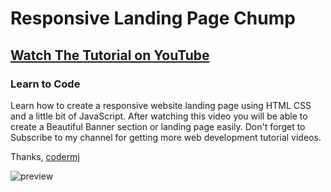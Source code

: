 # Responsive Landing Page Chump
## [Watch The Tutorial on YouTube](https://youtu.be/IMdCym7rjBg)
### Learn to Code

Learn how to create a responsive website landing page using HTML CSS and a little bit of JavaScript. After watching this video you will be able to create a Beautiful Banner section or landing page easily. Don't forget to Subscribe to my channel for getting more web development tutorial videos.

Thanks,
[codermj](https://www.youtube.com/c/codermj)

![preview](https://user-images.githubusercontent.com/76812554/111775635-33034600-88db-11eb-9e54-9c0fab414586.png)
